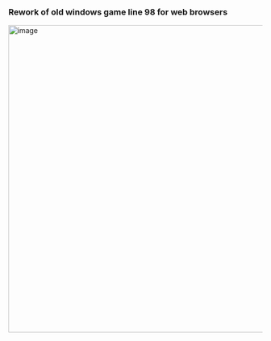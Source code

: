 ### Rework of old windows game line 98 for web browsers

<img width="610" alt="image" src="https://github.com/noncasted/web-dot-assemble/assets/65971171/29efcef0-1b2a-4a94-985d-b87584357a02">
